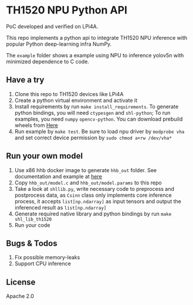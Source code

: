 # TH1520 NPU Python API

PoC developed and verified on LPi4A.

This repo implements a python api to integrate TH1520 NPU inference with popular Python deep-learning infra NumPy.

The `example` folder shows a example using NPU to inference yolov5n with minimized dependence to C code.

## Have a try

1. Clone this repo to TH1520 devices like LPi4A
2. Create a python virtual environment and activate it
3. Install requirements by run `make install_requirements`. To generate python bindings, you will need `ctypesgen` and 
`shl-python`; To run examples, you need `numpy` `opencv-python`. You can download prebuild wheels from [Here](https://github.com/zhangwm-pt/prebuilt_whl)
4. Run example by `make test`. Be sure to load npu driver by `modprobe vha` and set correct device permission by `sudo chmod a+rw /dev/vha*`

## Run your own model

1. Use x86 hhb docker image to generate `hhb_out` folder. See documentation and example at [here](https://www.yuque.com/za4k4z/yp3bry/gd20dgcs37dycevo)
2. Copy `hhb_out/model.c` and `hhb_out/model.params` to this repo
3. Take a look at `shllib.py`, write necessary code to preprocess and postprocess data, as `Csinn` class only implements core inference process, it accepts `list[np.ndarray]` as input tensors and output the inferenced result as `list[np.ndarray]`
4. Generate required native library and python bindings by run `make shl_lib_th1520`
5. Run your code

## Bugs & Todos

1. Fix possible memory-leaks
2. Support CPU inference

## License

Apache 2.0
